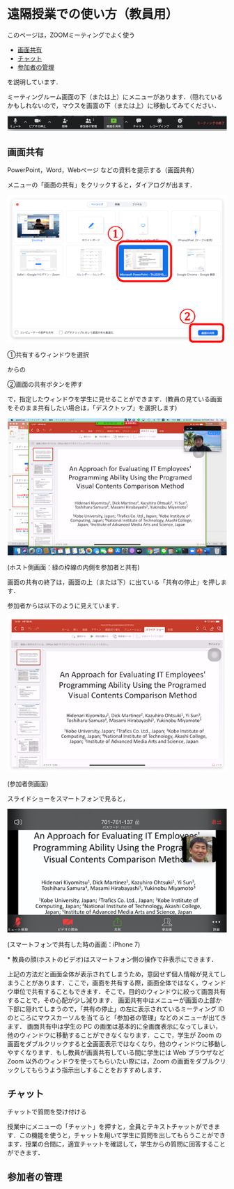 # 遠隔授業での使い方（教員用）
このページは，ZOOMミーティングでよく使う

- [画面共有](#画面共有)
- [チャット](#チャット)
- [参加者の管理](#参加者の管理)

を説明しています．

ミーティングルーム画面の下（または上）にメニューがあります．（隠れているかもしれないので，マウスを画面の下（または上）に移動してみてください．

![メニュー](zoom_menu2.png)

## 画面共有
PowerPoint，Word，Webページ などの資料を提示する（画面共有）

メニューの「画面の共有」をクリックすると，ダイアログが出ます．

![dialog](share.png)

&#9312;共有するウィンドウを選択

からの

&#9313;画面の共有ボタンを押す

で，指定したウィンドウを学生に見せることができます．(教員の見ている画面をそのまま共有したい場合は，「デスクトップ」を選択します)

![share image](share2.png)

(ホスト側画面：緑の枠線の内側を参加者と共有)

画面の共有の終了は，画面の上（または下）に出ている「共有の停止」を押します．

参加者からは以下のように見えています．

![Users' share image](share_window_user.png)

(参加者側画面)

スライドショーをスマートフォンで見ると，

![User's shared view on iPhone](share_iPhone.png)

(スマートフォンで共有した時の画面：iPhone 7)

\*  教員の顔(ホストのビデオ)はスマートフォン側の操作で非表示にできます．

上記の方法だと画面全体が表示されてしまうため，意図せず個人情報が見えてしまうことがあります．ここで，画面を共有する際，画面全体ではなく，ウィンドウ単位で共有することもできます．そこで，目的のウィンドウに絞って画面共有することで，その心配が少し減ります．
画面共有中はメニューが画面の上部か下部に隠れてしまうので，「共有の停止」の左に表示されているミーティング ID のところにマウスカーソルを当てると「参加者の管理」などのメニューが出てきます．
画面共有中は学生の PC の画面は基本的に全画面表示になってしまい，他のウィンドウに移動することができなくなります．ここで，学生が Zoom の画面をダブルクリックすると全画面表示ではなくなり，他のウィンドウに移動しやすくなります．もし教員が画面共有している間に学生には Web ブラウザなど Zoom 以外のウィンドウを使ってもらいたい際には，Zoom の画面をダブルクリックしてもらうよう指示出しすることをおすすめします．

## チャット
チャットで質問を受け付ける

授業中にメニューの「チャット」を押すと，全員とテキストチャットができます．この機能を使うと，チャットを用いて学生に質問を出してもらうことができます．授業の合間に，適宜チャットを確認して，学生からの質問に回答することができます．

## 参加者の管理
